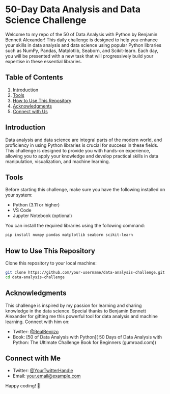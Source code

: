 # 50-Day Data Analysis and Data Science Challenge

Welcome to my repo of the 50 of Data Analysis with Python by Benjamin Bennett Alexander! This daily challenge is designed to help you enhance your skills in data analysis and data science using popular Python libraries such as NumPy, Pandas, Matplotlib, Seaborn, and Scikit-learn. Each day, you will be presented with a new task that will progressively build your expertise in these essential libraries.

## Table of Contents
1. [Introduction](#introduction)
2. [Tools](#tools)
3. [How to Use This Repository](#how-to-use-this-repository)
4. [Acknowledgments](#acknowledgments)
5. [Connect with Us](#connect-with-us)

## Introduction
Data analysis and data science are integral parts of the modern world, and proficiency in using Python libraries is crucial for success in these fields. This challenge is designed to provide you with hands-on experience, allowing you to apply your knowledge and develop practical skills in data manipulation, visualization, and machine learning.

## Tools
Before starting this challenge, make sure you have the following installed on your system:

- Python (3.11 or higher)
- VS Code
- Jupyter Notebook (optional)

You can install the required libraries using the following command:
```bash
pip install numpy pandas matplotlib seaborn scikit-learn
```

## How to Use This Repository
 Clone this repository to your local machine:
   ```bash
   git clone https://github.com/your-username/data-analysis-challenge.git
   cd data-analysis-challenge
   ```
## Acknowledgments
This challenge is inspired by my passion for learning and sharing knowledge in the data science. Special thanks to Benjamin Bennett Alexander for gifting me this powerful tool for data analysis and machine learning. 
Connect with him on:
- Twitter: [@RealBenjizo](https://twitter.com/RealBenjizo )
- Book: [50 of Data Analysis with Python]( 50 Days of Data Analysis with Python: The Ultimate Challenge Book for Beginners (gumroad.com))

## Connect with Me
- Twitter: [@YourTwitterHandle](https://twitter.com/YourTwitterHandle)
- Email: your.email@example.com

Happy coding! 🚀
